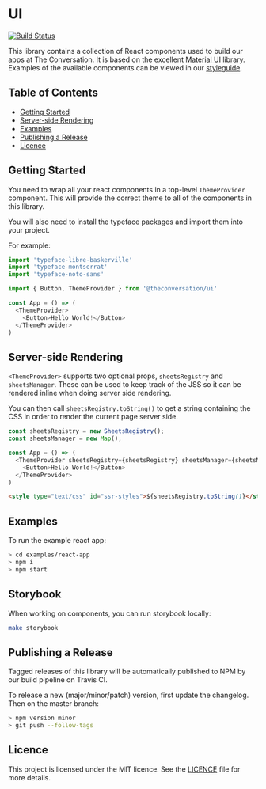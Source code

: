# UI

[![Build Status](https://travis-ci.com/conversation/ui.svg?branch=master)](https://travis-ci.com/conversation/ui)

This library contains a collection of React components used to build our apps
at The Conversation. It is based on the excellent [Material
UI](https://material-ui.com) library. Examples of the available components can
be viewed in our [styleguide](http://styleguide.theconversation.com).

## Table of Contents

* [Getting Started](#getting-started)
* [Server-side Rendering](#server-side-rendering)
* [Examples](#examples)
* [Publishing a Release](#publishing-a-release)
* [Licence](#licence)

## Getting Started

You need to wrap all your react components in a top-level `ThemeProvider`
component. This will provide the correct theme to all of the components in this
library.

You will also need to install the typeface packages and import them into your
project.

For example:

```js
import 'typeface-libre-baskerville'
import 'typeface-montserrat'
import 'typeface-noto-sans'

import { Button, ThemeProvider } from '@theconversation/ui'

const App = () => (
  <ThemeProvider>
    <Button>Hello World!</Button>
  </ThemeProvider>
)
```

## Server-side Rendering

`<ThemeProvider>` supports two optional props, `sheetsRegistry` and
`sheetsManager`. These can be used to keep track of the JSS so it can be
rendered inline when doing server side rendering.

You can then call `sheetsRegistry.toString()` to get a string containing the
CSS in order to render the current page server side.

```js
const sheetsRegistry = new SheetsRegistry();
const sheetsManager = new Map();

const App = () => (
  <ThemeProvider sheetsRegistry={sheetsRegistry} sheetsManager={sheetsManager}>
    <Button>Hello World!</Button>
  </ThemeProvider>
)
```

```html
<style type="text/css" id="ssr-styles">${sheetsRegistry.toString()}</style>
```

## Examples

To run the example react app:

```sh
> cd examples/react-app
> npm i
> npm start
```

## Storybook

When working on components, you can run storybook locally:

```sh
make storybook
```

## Publishing a Release

Tagged releases of this library will be automatically published to NPM by our
build pipeline on Travis CI.

To release a new (major/minor/patch) version, first update the changelog. Then
on the master branch:

```sh
> npm version minor
> git push --follow-tags
```

## Licence

This project is licensed under the MIT licence. See the
[LICENCE](https://github.com/conversation/ui/blob/master/LICENCE.md) file for
more details.
